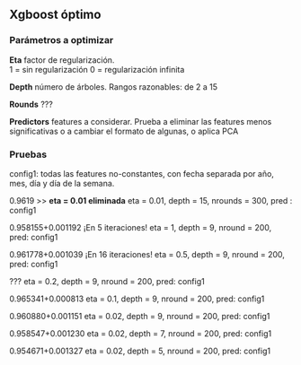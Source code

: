 ## Xgboost óptimo

### Parámetros a optimizar

**Eta** factor de regularización.  
1 = sin regularización 
0 = regularización infinita

**Depth** número de árboles.
Rangos razonables: de 2 a 15

**Rounds** ???

**Predictors** features a considerar.
Prueba a eliminar las features menos significativas o a cambiar el formato de algunas, o aplica PCA

### Pruebas
config1: todas las features no-constantes, con fecha separada por año, mes, día y día de la semana.
 
0.9619 >> **eta = 0.01 eliminada** 
eta = 0.01, depth = 15, nrounds = 300, pred : config1

0.958155+0.001192  ¡En 5 iteraciones!
eta = 1, depth = 9, nround = 200, pred: config1

0.961778+0.001039  ¡En 16 iteraciones!
eta = 0.5, depth = 9, nround = 200, pred: config1

???
eta = 0.2, depth = 9, nround = 200, pred: config1

0.965341+0.000813
eta = 0.1, depth = 9, nround = 200, pred: config1

0.960880+0.001151
eta = 0.02, depth = 9, nround = 200, pred: config1

0.958547+0.001230
eta = 0.02, depth = 7, nround = 200, pred: config1

0.954671+0.001327
eta = 0.02, depth = 5, nround = 200, pred: config1


